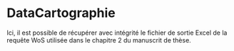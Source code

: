 # DataCartographie

Ici, il est possible de récupérer avec intégrité le fichier de sortie Excel de la requête WoS utilisée dans le chapitre 2 du manuscrit de thèse.
